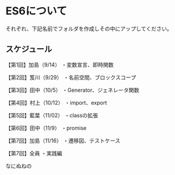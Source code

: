 # ES6について
それぞれ、下記名前でフォルダを作成しその中にアップしてください。

## スケジュール

【第1回】加島（9/14）
・変数宣言、即時関数

【第2回】笈川（9/29）
・名前空間、ブロックスコープ

【第3回】田中（10/5）
・Generator、ジェネレータ関数

【第4回】村上（10/12）
・import、export

【第5回】藍葉（11/02）
・classの拡張

【第6回】田中（11/9）
・promise

【第7回】加島（11/16）
・遷移図、テストケース

【第7回】全員
・実践編


なにぬねの
